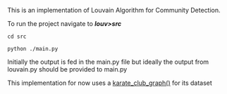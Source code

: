 This is an implementation of Louvain Algorithm for Community Detection.


To run the project navigate to **_louv>src_**

```
cd src
```


```
python ./main.py
```


Initially the output is fed in the main.py file but ideally the output from louvain.py should be provided to main.py


This implementation for now uses a [karate_club_graph()](https://networkx.org/documentation/stable/reference/generated/networkx.generators.social.karate_club_graph.html) for its dataset